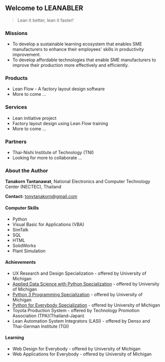 ## Welcome to LEANABLER
> Lean it better, lean it faster!
 
### Missions
* To develop a sustainable learning ecosystem that enables SME manufacturers to enhance their employees' skills in productivity improvement.
* To develop affordable technologies that enable SME manufacturers to improve their production more effectively and efficiently.

### Products
- Lean Flow - A factory layout design software
- More to come ...

### Services
- Lean initiative project
- Factory layout design using Lean Flow training
- More to come ...

### Partners
- Thai-Nishi Institute of Technology (TNI)
- Looking for more to collaborate ...

### About the Author
**Tanakorn Tantanawat**, National Electronics and Computer Technology Center (NECTEC), Thailand

**Contact:** tonytanakorn@gmail.com

#### Computer Skills
- Python
- Visual Basic for Applications (VBA)
- SimTalk
- SQL
- HTML
- SolidWorks
- Plant Simulation

#### Achievements
- UX Research and Design Specialization - offered by University of Michigan
- [Applied Data Science with Python Specialization](https://coursera.org/share/8cb41c30dbd937e6480f9287151c95f9) - offered by University of Michigan
- [Python 3 Programming Specialization](https://coursera.org/share/ea8de93cc0f56507a19f8f8f27d2e02f) - offered by University of Michigan
- [Python for Everybody Specialization](https://coursera.org/share/be4022d98b33b51aab9df6d614ad0127) - offered by University of Michigan
- Toyota Production System - offered by Technology Promotion Association (TPA)(Thailand-Japan)
- Lean Automation System Integrators (LASI) - offered by Denso and Thai-German Institute (TGI)

#### Learning
- Web Design for Everybody - offered by University of Michigan
- Web Applications for Everybody - offered by University of Michigan
